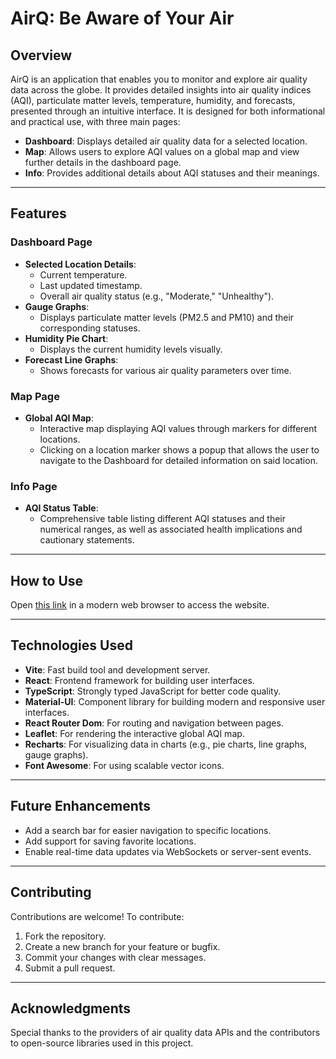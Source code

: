 # AirQ: Be Aware of Your Air

## Overview

AirQ is an application that enables you to monitor and explore air quality data across the globe. It provides detailed insights into air quality indices (AQI), particulate matter levels, temperature, humidity, and forecasts, presented through an intuitive interface. It is designed for both informational and practical use, with three main pages:

- **Dashboard**: Displays detailed air quality data for a selected location.
- **Map**: Allows users to explore AQI values on a global map and view further details in the dashboard page.
- **Info**: Provides additional details about AQI statuses and their meanings.

---

## Features

### Dashboard Page

- **Selected Location Details**:
  - Current temperature.
  - Last updated timestamp.
  - Overall air quality status (e.g., "Moderate," "Unhealthy").
- **Gauge Graphs**:
  - Displays particulate matter levels (PM2.5 and PM10) and their corresponding statuses.
- **Humidity Pie Chart**:
  - Displays the current humidity levels visually.
- **Forecast Line Graphs**:
  - Shows forecasts for various air quality parameters over time.

### Map Page

- **Global AQI Map**:
  - Interactive map displaying AQI values through markers for different locations.
  - Clicking on a location marker shows a popup that allows the user to navigate to the Dashboard for detailed information on said location.

### Info Page

- **AQI Status Table**:
  - Comprehensive table listing different AQI statuses and their numerical ranges, as well as associated health implications and cautionary statements.

---

## How to Use

Open [this link](https://air-q-nine.vercel.app/) in a modern web browser to access the website.

---

## Technologies Used

- **Vite**: Fast build tool and development server.
- **React**: Frontend framework for building user interfaces.
- **TypeScript**: Strongly typed JavaScript for better code quality.
- **Material-UI**: Component library for building modern and responsive user interfaces.
- **React Router Dom**: For routing and navigation between pages.
- **Leaflet**: For rendering the interactive global AQI map.
- **Recharts**: For visualizing data in charts (e.g., pie charts, line graphs, gauge graphs).
- **Font Awesome**: For using scalable vector icons.

---

## Future Enhancements

- Add a search bar for easier navigation to specific locations.
- Add support for saving favorite locations.
- Enable real-time data updates via WebSockets or server-sent events.

---

## Contributing

Contributions are welcome! To contribute:

1. Fork the repository.
2. Create a new branch for your feature or bugfix.
3. Commit your changes with clear messages.
4. Submit a pull request.

---

## Acknowledgments

Special thanks to the providers of air quality data APIs and the contributors to open-source libraries used in this project.
